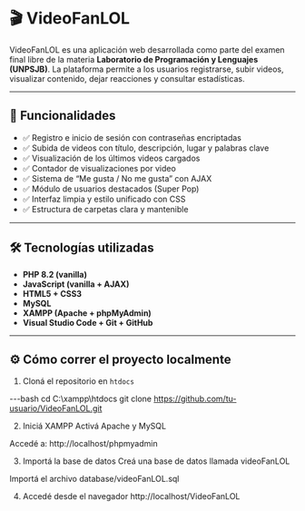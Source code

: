# 🎬 VideoFanLOL

VideoFanLOL es una aplicación web desarrollada como parte del examen final libre de la materia **Laboratorio de Programación y Lenguajes (UNPSJB)**. La plataforma permite a los usuarios registrarse, subir videos, visualizar contenido, dejar reacciones y consultar estadísticas.

---

## 🚀 Funcionalidades

- ✅ Registro e inicio de sesión con contraseñas encriptadas
- ✅ Subida de videos con título, descripción, lugar y palabras clave
- ✅ Visualización de los últimos videos cargados
- ✅ Contador de visualizaciones por video
- ✅ Sistema de “Me gusta / No me gusta” con AJAX
- ✅ Módulo de usuarios destacados (Super Pop)
- ✅ Interfaz limpia y estilo unificado con CSS
- ✅ Estructura de carpetas clara y mantenible

---

## 🛠 Tecnologías utilizadas

- **PHP 8.2 (vanilla)**
- **JavaScript (vanilla + AJAX)**
- **HTML5 + CSS3**
- **MySQL**
- **XAMPP (Apache + phpMyAdmin)**
- **Visual Studio Code + Git + GitHub**

---

## ⚙️ Cómo correr el proyecto localmente

1. Cloná el repositorio en `htdocs`

---bash
cd C:\xampp\htdocs
git clone https://github.com/tu-usuario/VideoFanLOL.git

2. Iniciá XAMPP
Activá Apache y MySQL

Accedé a: http://localhost/phpmyadmin

3. Importá la base de datos
Creá una base de datos llamada videoFanLOL

Importá el archivo database/videoFanLOL.sql

4. Accedé desde el navegador
http://localhost/VideoFanLOL

